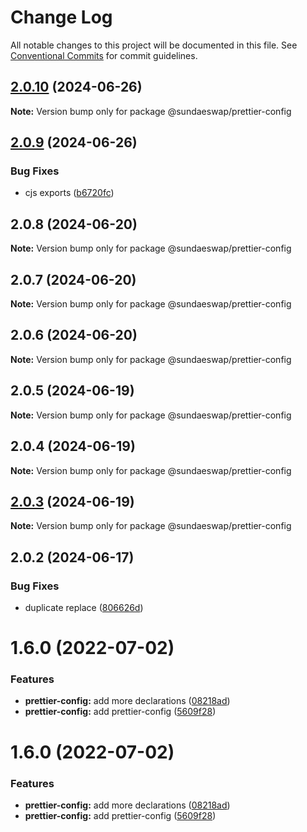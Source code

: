 # Change Log

All notable changes to this project will be documented in this file.
See [Conventional Commits](https://conventionalcommits.org) for commit guidelines.

## [2.0.10](https://github.com/sundaeswap-finance/frontend-configurations/compare/@sundaeswap/prettier-config@2.0.9...@sundaeswap/prettier-config@2.0.10) (2024-06-26)

**Note:** Version bump only for package @sundaeswap/prettier-config

## [2.0.9](https://github.com/sundaeswap-finance/frontend-configurations/compare/@sundaeswap/prettier-config@2.0.8...@sundaeswap/prettier-config@2.0.9) (2024-06-26)

### Bug Fixes

- cjs exports ([b6720fc](https://github.com/sundaeswap-finance/frontend-configurations/commit/b6720fc27363ecbb808d3311bbf06482df472916))

## 2.0.8 (2024-06-20)

**Note:** Version bump only for package @sundaeswap/prettier-config

## 2.0.7 (2024-06-20)

**Note:** Version bump only for package @sundaeswap/prettier-config

## 2.0.6 (2024-06-20)

**Note:** Version bump only for package @sundaeswap/prettier-config

## 2.0.5 (2024-06-19)

**Note:** Version bump only for package @sundaeswap/prettier-config

## 2.0.4 (2024-06-19)

**Note:** Version bump only for package @sundaeswap/prettier-config

## [2.0.3](https://github.com/sundaeswap-finance/frontend-configurations/compare/@sundaeswap/prettier-config@2.0.2...@sundaeswap/prettier-config@2.0.3) (2024-06-19)

**Note:** Version bump only for package @sundaeswap/prettier-config

## 2.0.2 (2024-06-17)

### Bug Fixes

- duplicate replace ([806626d](https://github.com/sundaeswap-finance/frontend-configurations/commit/806626de43e7ab56b579a248c082753d804f3c2a))

# 1.6.0 (2022-07-02)

### Features

- **prettier-config:** add more declarations ([08218ad](https://github.com/sundaeswap-finance/frontend-configurations/commit/08218ad8d4f732d60077db47bf11b541360bf2c9))
- **prettier-config:** add prettier-config ([5609f28](https://github.com/sundaeswap-finance/frontend-configurations/commit/5609f28152874468be46ee73ee35257967fe0268))

# 1.6.0 (2022-07-02)

### Features

- **prettier-config:** add more declarations ([08218ad](https://github.com/sundaeswap-finance/frontend-configurations/commit/08218ad8d4f732d60077db47bf11b541360bf2c9))
- **prettier-config:** add prettier-config ([5609f28](https://github.com/sundaeswap-finance/frontend-configurations/commit/5609f28152874468be46ee73ee35257967fe0268))
